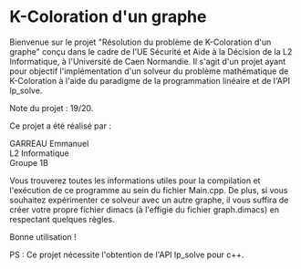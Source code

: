 # K-Coloration d'un graphe

Bienvenue sur le projet "Résolution du problème de K-Coloration d'un graphe" conçu dans le cadre de l'UE Sécurité et Aide à la Décision de la L2 Informatique, à l'Université de Caen Normandie.
Il s'agit d'un projet ayant pour objectif l'implémentation d'un solveur du problème mathématique de K-Coloration à l'aide du paradigme de la programmation linéaire et de l'API lp_solve.

Note du projet : 19/20.

Ce projet a été réalisé par :

GARREAU Emmanuel  
L2 Informatique  
Groupe 1B  

Vous trouverez toutes les informations utiles pour la compilation et l'exécution de ce programme au sein du fichier Main.cpp.
De plus, si vous souhaitez expérimenter ce solveur avec un autre graphe, il vous suffira de créer votre propre fichier dimacs (à l'effigie du fichier graph.dimacs) en respectant quelques règles.  

Bonne utilisation !

PS : Ce projet nécessite l'obtention de l'API lp_solve pour c++.
